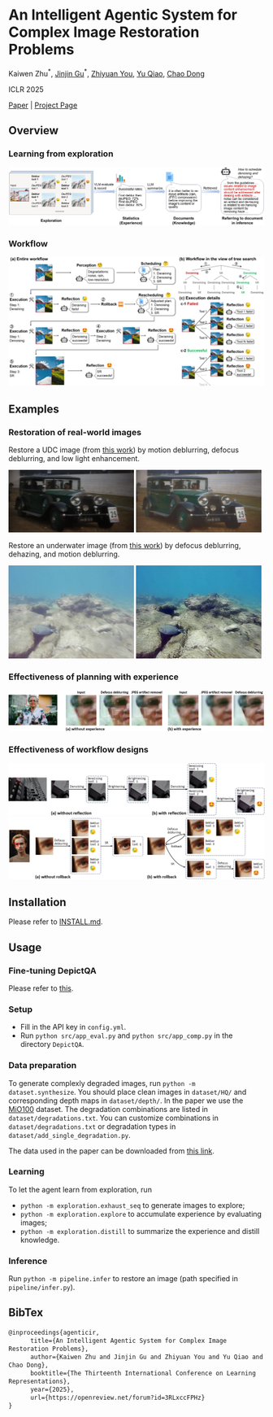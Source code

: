 # An Intelligent Agentic System for Complex Image Restoration Problems
Kaiwen Zhu<sup>\*</sup>, [Jinjin Gu](https://www.jasongt.com/)<sup>\*</sup>, [Zhiyuan You](https://zhiyuanyou.github.io/), [Yu Qiao](https://scholar.google.com/citations?hl=en&user=gFtI-8QAAAAJ), [Chao Dong](http://xpixel.group/)


ICLR 2025


[Paper](https://arxiv.org/abs/2410.17809) | [Project Page](https://kaiwen-zhu.github.io/research/agenticir)


## Overview
### Learning from exploration

![exploration](assets/exploration.png)

### Workflow
![workflow](assets/workflow.png)

## Examples
### Restoration of real-world images
Restore a UDC image (from [this work](https://yzhouas.github.io/projects/UDC/udc.html)) by motion deblurring, defocus deblurring, and low light enhancement.
<div>
<img src="assets/udc10_input.png" width="49%"/>
<img src="assets/udc10_output.png" width="49%"/>
</div>

Restore an underwater image (from [this work](https://ieeexplore.ieee.org/document/9001231)) by defocus deblurring, dehazing, and motion deblurring.
<div>
<img src="assets/9094_input.png" width="49%"/>
<img src="assets/9094_output.png" width="49%"/>
</div>

### Effectiveness of planning with experience
![exp](assets/exp.png)

### Effectiveness of workflow designs
![ref](assets/ref.png)
![rb](assets/rb.png)


## Installation
Please refer to [INSTALL.md](installation/INSTALL.md).

## Usage
### Fine-tuning DepictQA
Please refer to [this](installation/FINE-TUNE.md).

### Setup
+ Fill in the API key in `config.yml`.
+ Run `python src/app_eval.py` and `python src/app_comp.py` in the directory `DepictQA`.

### Data preparation
To generate complexly degraded images, run `python -m dataset.synthesize`. You should place clean images in `dataset/HQ/` and corresponding depth maps in `dataset/depth/`. In the paper we use the [MiO100](https://github.com/Xiangtaokong/MiOIR?tab=readme-ov-file#setp-2-download-the-testsets) dataset. The degradation combinations are listed in `dataset/degradations.txt`. You can customize combinations in `dataset/degradations.txt` or degradation types in `dataset/add_single_degradation.py`.


The data used in the paper can be downloaded from [this link](https://drive.google.com/drive/folders/1DnMeA1GAoxlP0DET3BrRkbFhyTg4Evda?usp=sharing).


### Learning
To let the agent learn from exploration, run 
+ `python -m exploration.exhaust_seq` to generate images to explore;
+ `python -m exploration.explore` to accumulate experience by evaluating images;
+ `python -m exploration.distill` to summarize the experience and distill knowledge.

### Inference
Run `python -m pipeline.infer` to restore an image (path specified in `pipeline/infer.py`).

## BibTex
```
@inproceedings{agenticir,
      title={An Intelligent Agentic System for Complex Image Restoration Problems},
      author={Kaiwen Zhu and Jinjin Gu and Zhiyuan You and Yu Qiao and Chao Dong},
      booktitle={The Thirteenth International Conference on Learning Representations},
      year={2025},
      url={https://openreview.net/forum?id=3RLxccFPHz}
}
```